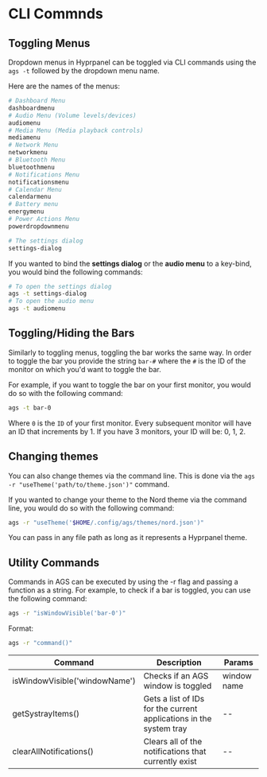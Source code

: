 # CLI Commnds

## Toggling Menus

Dropdown menus in Hyprpanel can be toggled via CLI commands using the `ags -t` followed by the dropdown menu name.

Here are the names of the menus:

```bash
# Dashboard Menu
dashboardmenu
# Audio Menu (Volume levels/devices)
audiomenu
# Media Menu (Media playback controls)
mediamenu
# Network Menu
networkmenu
# Bluetooth Menu
bluetoothmenu
# Notifications Menu
notificationsmenu
# Calendar Menu
calendarmenu
# Battery menu
energymenu
# Power Actions Menu
powerdropdownmenu

# The settings dialog
settings-dialog
```

If you wanted to bind the **settings dialog** or the **audio menu** to a key-bind, you would bind the following commands:

```bash
# To open the settings dialog
ags -t settings-dialog
# To open the audio menu
ags -t audiomenu
```

## Toggling/Hiding the Bars

Similarly to toggling menus, toggling the bar works the same way. In order to toggle the bar you provide the string `bar-#` where the `#` is the ID of the monitor on which you'd want to toggle the bar.

For example, if you want to toggle the bar on your first monitor, you would do so with the following command:

```bash
ags -t bar-0
```

Where `0` is the `ID` of your first monitor. Every subsequent monitor will have an ID that increments by 1. If you have 3 monitors, your ID will be: 0, 1, 2.

## Changing themes

You can also change themes via the command line. This is done via the `ags -r "useTheme('path/to/theme.json')"` command.

If you wanted to change your theme to the Nord theme via the command line, you would do so with the following command:

```bash
ags -r "useTheme('$HOME/.config/ags/themes/nord.json')"
```

You can pass in any file path as long as it represents a Hyprpanel theme.

## Utility Commands

Commands in AGS can be executed by using the -r flag and passing a function as a string. For example, to check if a bar is toggled, you can use the following command:

```bash
ags -r "isWindowVisible('bar-0')"
```

Format:

```bash
ags -r "command()"
```

| Command                       | Description                                                        | Params      |
| ----------------------------- | ------------------------------------------------------------------ | ----------- |
| isWindowVisible('windowName') | Checks if an AGS window is toggled                                 | window name |
| getSystrayItems()             | Gets a list of IDs for the current applications in the system tray | --          |
| clearAllNotifications()       | Clears all of the notifications that currently exist               | --          |
